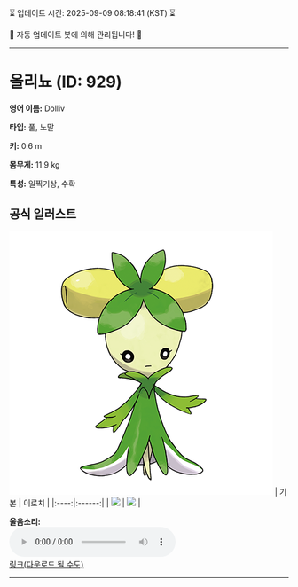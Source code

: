 
⏳ 업데이트 시간: 2025-09-09 08:18:41 (KST) ⏳

🤖 자동 업데이트 봇에 의해 관리됩니다! 🤖

---

# 올리뇨 (ID: 929)
**영어 이름:** Dolliv

**타입:** 풀, 노말

**키:** 0.6 m

**몸무게:** 11.9 kg

**특성:** 일찍기상, 수확

## 공식 일러스트
![](https://raw.githubusercontent.com/PokeAPI/sprites/master/sprites/pokemon/other/official-artwork/929.png)
| 기본 | 이로치 |
|:----:|:------:|
| <img src="http://play.pokemonshowdown.com/sprites/ani/dolliv.gif" width="200"> | <img src="http://play.pokemonshowdown.com/sprites/ani-shiny/dolliv.gif" width="200"> |

**울음소리:**<br><audio controls src="https://raw.githubusercontent.com/PokeAPI/cries/main/cries/pokemon/latest/929.ogg"></audio><br> [링크(다운로드 될 수도)](https://raw.githubusercontent.com/PokeAPI/cries/main/cries/pokemon/latest/929.ogg)


---
